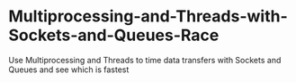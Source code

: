 # Multiprocessing-and-Threads-with-Sockets-and-Queues-Race
Use Multiprocessing and Threads to time data transfers with Sockets and Queues and see which is fastest
